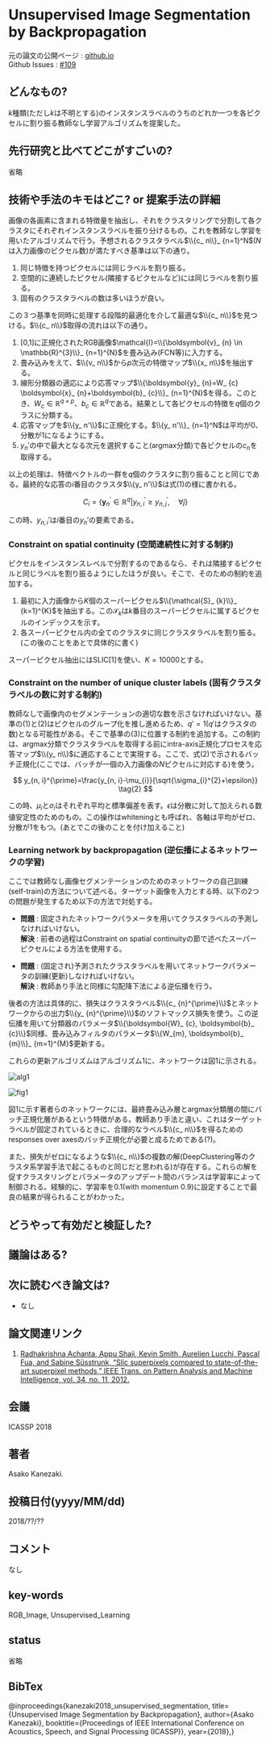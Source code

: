 # Unsupervised Image Segmentation by Backpropagation

元の論文の公開ページ : [github.io](https://kanezaki.github.io/pytorch-unsupervised-segmentation/ICASSP2018_kanezaki.pdf)  
Github Issues : [#109](https://github.com/Obarads/obarads.github.io/issues/109)

## どんなもの?
$k$種類(ただし$k$は不明とする)のインスタンスラベルのうちのどれか一つを各ピクセルに割り振る教師なし学習アルゴリズムを提案した。

## 先行研究と比べてどこがすごいの?
省略

## 技術や手法のキモはどこ? or 提案手法の詳細
画像の各画素に含まれる特徴量を抽出し、それをクラスタリングで分割して各クラスタにそれぞれインスタンスラベルを振り分けるもの。これを教師なし学習を用いたアルゴリズムで行う。予想されるクラスタラベル$\\{c_ n\\}_ {n=1}^N$($N$は入力画像のピクセル数)が満たすべき基準は以下の通り。

1. 同じ特徴を持つピクセルには同じラベルを割り振る。
2. 空間的に連続したピクセル(隣接するピクセルなど)には同じラベルを割り振る。
3. 固有のクラスタラベルの数は多いほうが良い。

この３つ基準を同時に処理する段階的最適化を介して最適な$\\{c_ n\\}$を見つける。$\\{c_ n\\}$取得の流れは以下の通り。

1. [0,1]に正規化されたRGB画像$\mathcal{I}=\\{\boldsymbol{v}_ {n} \in \mathbb{R}^{3}\\}_ {n=1}^{N}$を畳み込み(FCN等)に入力する。
2. 畳み込みをえて、$\\{v_ n\\}$から$p$次元の特徴マップ$\\{x_ n\\}$を抽出する。
3. 線形分類器の適応により応答マップ$\\{\boldsymbol{y}_ {n}=W_ {c} \boldsymbol{x}_ {n}+\boldsymbol{b}_ {c}\\}_ {n=1}^{N}$を得る。このとき、$W_ c\in\mathbb{R}^{q\times p}$、$b_ c\in\mathbb{R}^{q}$である。結果として各ピクセルの特徴を$q$個のクラスに分類する。
4. 応答マップを$\\{y_ n'\\}$に正規化する。$\\{y_ n'\\}_ {n=1}^N$は平均が0、分散が1になるようにする。
5. $y_ n'$の中で最大となる次元を選択すること(argmax分類)で各ピクセルの$c_ n$を取得する。

以上の処理は、特徴ベクトルの一群を$q$個のクラスタに割り振ることと同じである。最終的な応答の$i$番目のクラスタ$\\{y_ n'\\}$は式(1)の様に書かれる。

$$
C_{i}=\left\{\boldsymbol{y}_{n}^{\prime} \in \mathbb{R}^{q} | y_{n, i}^{\prime} \geq y_{n, j}^{\prime}, \quad \forall j\right\} \tag{1}
$$

この時、$y_ {n,i}'$は$i$番目の$y_ n'$の要素である。

### Constraint on spatial continuity (空間連続性に対する制約)
ピクセルをインスタンスレベルで分割するのであるなら、それは隣接するピクセルと同じラベルを割り振るようにしたほうが良い。そこで、そのための制約を追加する。

1. 最初に入力画像から$K$個のスーパーピクセル$\\{\mathcal{S}_ {k}\\}_ {k=1}^{K}$を抽出する。この$\mathcal{S}_ k$は$k$番目のスーパーピクセルに属するピクセルのインデックスを示す。
2. 各スーパーピクセル内の全てのクラスタに同じクラスタラベルを割り振る。(この後のことをあとで具体的に書く)

スーパーピクセル抽出にはSLIC[1]を使い、$K=10000$とする。

### Constraint on the number of unique cluster labels (固有クラスタラベルの数に対する制約)
教師なしで画像内のセグメンテーションの適切な数を示さなければいけない。基準の(1)と(2)はピクセルのグループ化を推し進めるため、$q'=1$($q'$はクラスタの数)となる可能性がある。そこで基準の(3)に位置する制約を追加する。この制約は、argmax分類でクラスタラベルを取得する前にintra-axis正規化プロセスを応答マップ$\\{y_ n\\}$に適応することで実現する。ここで、式(2)で示されるバッチ正規化(ここでは、バッチが一個の入力画像の$N$ピクセルに対応する)を使う。

$$
y_{n, i}^{\prime}=\frac{y_{n, i}-\mu_{i}}{\sqrt{\sigma_{i}^{2}+\epsilon}} \tag{2}
$$

この時、$\mu_ {i}$と$\sigma_ {i}$はそれぞれ平均と標準偏差を表す。$\epsilon$は分散に対して加えられる数値安定性のためのもの。この操作はwhiteningとも呼ばれ、各軸は平均がゼロ、分散が1をもつ。(あとでこの後のことを付け加えること)

### Learning network by backpropagation (逆伝播によるネットワークの学習)
ここでは教師なし画像セグメンテーションのためのネットワークの自己訓練(self-train)の方法について述べる。ターゲット画像を入力とする時、以下の2つの問題が発生するため以下の方法で対処する。

- **問題** : 固定されたネットワークパラメータを用いてクラスタラベルの予測しなければいけない。  
	**解決** : 前者の過程はConstraint on spatial continuityの節で述べたスーパーピクセルによる方法を使用する。

- **問題** : (固定され)予測されたクラスタラベルを用いてネットワークパラメータの訓練(更新)しなければいけない。  
	**解決** : 教師あり手法と同様に勾配降下法による逆伝播を行う。

後者の方法は具体的に、損失はクラスタラベル$\\{c_ {n}^{\prime}\\}$とネットワークからの出力$\\{y_ {n}^{\prime}\\}$のソフトマックス損失を使う。この逆伝播を用いて分類器のパラメータ$\\{\boldsymbol{W}_ {c}, \boldsymbol{b}_ {c}\\}$同様、畳み込みフィルタのパラメータ$\\{W_{m}, \boldsymbol{b}_ {m}\\}_ {m=1}^{M}$更新する。

これらの更新アルゴリズムはアルゴリズム1に、ネットワークは図1に示される。

![alg1](img/UISbB/alg1.png)

![fig1](img/UISbB/fig1.png)

図1に示す著者らのネットワークには、最終畳み込み層とargmax分類層の間にバッチ正規化層があるという特徴がある。教師あり手法と違い、これはターゲットラベルが固定されているときに、合理的なラベル$\\{c_ n\\}$を得るためのresponses over axesのバッチ正規化が必要と成るためである(?)。

また、損失がゼロになるような$\\{c_ n\\}$の複数の解(DeepClustering等のクラスタ系学習手法で起こるものと同じだと思われる)が存在する。これらの解を促すクラスタリングとパラメータのアップデート間のバランスは学習率によって制御される。経験的に、学習率を0.1(with momentum 0.9)に設定することで最良の結果が得られることがわかった。

## どうやって有効だと検証した?

## 議論はある?

## 次に読むべき論文は?
- なし

## 論文関連リンク
1. [Radhakrishna Achanta, Appu Shaji, Kevin Smith, Aurelien Lucchi, Pascal Fua, and Sabine Süsstrunk, “Slic superpixels compared to state-of-the-art superpixel methods,” IEEE Trans. on Pattern Analysis and Machine Intelligence, vol. 34, no. 11, 2012.](https://ieeexplore.ieee.org/document/6205760)

## 会議
ICASSP 2018

## 著者
Asako Kanezaki.

## 投稿日付(yyyy/MM/dd)
2018/??/??

## コメント
なし

## key-words
RGB_Image, Unsupervised_Learning

## status
省略

## BibTex
@inproceedings{kanezaki2018_unsupervised_segmentation,
	title={Unsupervised Image Segmentation by Backpropagation},
	author={Asako Kanezaki},
	booktitle={Proceedings of IEEE International Conference on Acoustics, Speech, and Signal Processing (ICASSP)},
	year={2018},}